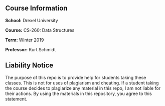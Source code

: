## Course Information

**School:** Drexel University

**Course:** CS-260: Data Structures

**Term:** Winter 2019

**Professor:** Kurt Schmidt

## Liability Notice
The purpose of this repo is to provide help for students taking these classes.
This is not for uses of plagiarism and cheating.
If a student taking the course decides to plagiarize any material in this repo,
I am not liable for their actions.
By using the materials in this repository, you agree to this statement.
